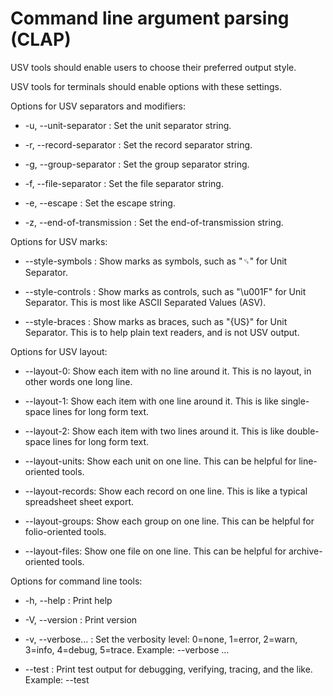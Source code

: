 # Command line argument parsing (CLAP)

USV tools should enable users to choose their preferred output style.

USV tools for terminals should enable options with these settings.

Options for USV separators and modifiers:

* -u, --unit-separator : Set the unit separator string.

* -r, --record-separator : Set the record separator string.

* -g, --group-separator : Set the group separator string.

* -f, --file-separator : Set the file separator string.

* -e, --escape : Set the escape string.

* -z, --end-of-transmission : Set the end-of-transmission string.

Options for USV marks:

* --style-symbols : Show marks as symbols, such as "␟" for Unit Separator.

* --style-controls : Show marks as controls, such as "\u001F" for Unit Separator. This is most like ASCII Separated Values (ASV).

* --style-braces : Show marks as braces, such as "{US}" for Unit Separator. This is to help plain text readers, and is not USV output.

Options for USV layout:

* --layout-0: Show each item with no line around it. This is no layout, in other words one long line.

* --layout-1: Show each item with one line around it. This is like single-space lines for long form text.

* --layout-2: Show each item with two lines around it. This is like double-space lines for long form text.

* --layout-units: Show each unit on one line. This can be helpful for line-oriented tools.

* --layout-records: Show each record on one line. This is like a typical spreadsheet sheet export.

* --layout-groups: Show each group on one line. This can be helpful for folio-oriented tools.

* --layout-files: Show one file on one line. This can be helpful for archive-oriented tools.

Options for command line tools:

* -h, --help : Print help

* -V, --version : Print version

* -v, --verbose... : Set the verbosity level: 0=none, 1=error, 2=warn, 3=info, 4=debug, 5=trace. Example: --verbose …

* --test : Print test output for debugging, verifying, tracing, and the like. Example: --test
